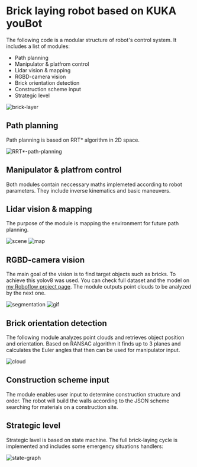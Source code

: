 # Brick laying robot based on KUKA youBot

The following code is a modular structure of robot's control system. It includes a list of modules:
- Path planning
- Manipulator & platfrom control
- Lidar vision & mapping
- RGBD-camera vision
- Brick orientation detection
- Construction scheme input
- Strategic level

![brick-layer](https://github.com/user-attachments/assets/7498ee2d-2ed3-4680-a41e-a99a8ee01811)

## Path planning

Path planning is based on RRT* algorithm in 2D space.

![RRT*-path-planning](https://github.com/user-attachments/assets/db19b074-f4f7-4406-a718-26f4fd8ef43b)

## Manipulator & platfrom control

Both modules contain neccessary maths implemeted according to robot parameters. They include inverse kinematics and basic maneuvers.

## Lidar vision & mapping

The purpose of the module is mapping the environment for future path planning. 

![scene](https://github.com/user-attachments/assets/e331b0e5-a924-4a35-97ae-b7cfcc314df6)
![map](https://github.com/user-attachments/assets/fd43fa16-06da-4de7-a686-d78804c05a49)

## RGBD-camera vision

The main goal of the vision is to find target objects such as bricks. To achieve this yolov8 was used. You can check full dataset and the model on [my Roboflow project page](https://universe.roboflow.com/bricks-fbqb5/bricks-2). The module outputs point clouds to be analyzed by the next one.

![segmentation](https://github.com/user-attachments/assets/a8307d51-58d9-4e79-933e-c30104ddf63c)
![gif](https://github.com/n04ka/youBot-brick-layer/blob/main/%D0%B2%D0%B8%D0%B4%D0%B5%D0%BE%20%D1%81%20%D0%BA%D0%B0%D0%BC%D0%B5%D1%80%D1%8B.gif)

## Brick orientation detection

The following module analyzes point clouds and retrieves object position and orientation. Based on RANSAC algorithm it finds up to 3 planes and calculates the Euler angles that then can be used for manipulator input.

![cloud](https://github.com/user-attachments/assets/1412d667-c44f-4dde-90e9-48117f1b3885)

## Construction scheme input

The module enables user input to determine construction structure and order. The robot will build the walls according to the JSON scheme searching for materials on a construction site.

## Strategic level

Strategic lavel is based on state machine. The full brick-laying cycle is implemented and includes some emergency situations handlers:

![state-graph](https://github.com/user-attachments/assets/822a4c61-f3ac-4f82-88f2-2f3eab6b2fe9)

